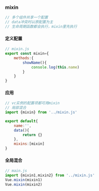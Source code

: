 ### mixin

```js
// 多个组件共享一个配置
// data冲突时以原配置为主
// 生命周期函数都会执行，mixin里先执行
```

#### 定义配置

```js
// mixin.js
export const mixin={
    methods:{
        showName(){
            console.log(this.name)
        }
    }
}
```

#### 应用

```js
// vc实例的配置项都可用mixin
// 局部混合
import {mixin} from '../mixin.js'

export default{
    name:'',
    data(){
        return {}
    },
    mixins:[mixin]
}
```

#### 全局混合

```js
// main.js
import {mixin1,mixin2} from '../mixin.js'
Vue.mixin(mixin1)
Vue.mixin(mixin2)
```

